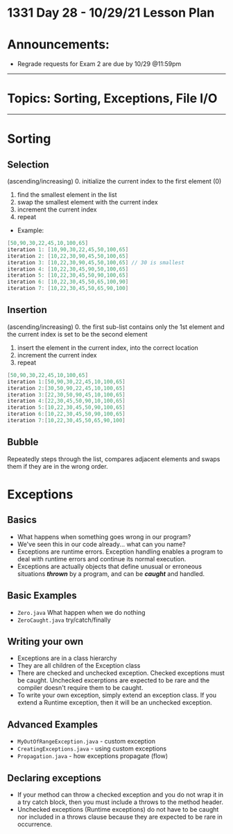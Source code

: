 # 1331 Day 28 - 10/29/21 Lesson Plan

# Announcements:
- Regrade requests for Exam 2 are due by 10/29 @11:59pm

---

# Topics: Sorting, Exceptions, File I/O

---

# Sorting
## Selection
(ascending/increasing)
0. initialize the current index to the first element (0)
1. find the smallest element in the list
2. swap the smallest element with the current index
3. increment the current index
4. repeat
- Example:
```java
[50,90,30,22,45,10,100,65]
iteration 1: [10,90,30,22,45,50,100,65]
iteration 2: [10,22,30,90,45,50,100,65]
iteration 3: [10,22,30,90,45,50,100,65] // 30 is smallest
iteration 4: [10,22,30,45,90,50,100,65]
iteration 5: [10,22,30,45,50,90,100,65]
iteration 6: [10,22,30,45,50,65,100,90]
iteration 7: [10,22,30,45,50,65,90,100]
```

## Insertion
(ascending/increasing)
0. the first sub-list contains only the 1st element and the current index is set to be the second element
1. insert the element in the current index, into the correct location
2. increment the current index
3. repeat
```java
[50,90,30,22,45,10,100,65]
iteration 1:[50,90,30,22,45,10,100,65]
iteration 2:[30,50,90,22,45,10,100,65]
iteration 3:[22,30,50,90,45,10,100,65]
iteration 4:[22,30,45,50,90,10,100,65]
iteration 5:[10,22,30,45,50,90,100,65]
iteration 6:[10,22,30,45,50,90,100,65]
iteration 7:[10,22,30,45,50,65,90,100]
```

## Bubble
Repeatedly steps through the list, compares adjacent elements and swaps them if they are in the wrong order.

# Exceptions
## Basics
- What happens when something goes wrong in our program?
- We've seen this in our code already... what can you name?
- Exceptions are runtime errors. Exception handling enables a program to deal with runtime errors and continue its normal execution.
- Exceptions are actually objects that define unusual or erroneous situations ***thrown*** by a program, and can be ***caught*** and handled.
## Basic Examples
- `Zero.java` What happen when we do nothing
- `ZeroCaught.java` try/catch/finally
## Writing your own
- Exceptions are in a class hierarchy
- They are all children of the Exception class
- There are checked and unchecked exception. Checked exceptions must be caught. Unchecked excerptions are expected to be rare and the compiler doesn't require them to be caught.
- To write your own exception, simply extend an exception class. If you extend a Runtime exception, then it will be an unchecked exception.
## Advanced Examples
- `MyOutOfRangeException.java` - custom exception
- `CreatingExceptions.java` - using custom exceptions
- `Propagation.java` - how exceptions propagate (flow)

## Declaring exceptions
- If your method can throw a checked exception and you do not wrap it in a try catch block, then you must include a throws <insert checked exception name> to the method header.
- Unchecked exceptions (Runtime exceptions) do not have to be caught nor included in a throws clause because they are expected to be rare in occurrence.
